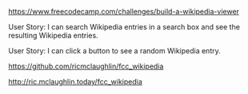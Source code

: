 

https://www.freecodecamp.com/challenges/build-a-wikipedia-viewer

User Story: I can search Wikipedia entries in a search box and see the resulting Wikipedia entries.

User Story: I can click a button to see a random Wikipedia entry.


https://github.com/ricmclaughlin/fcc_wikipedia

http://ric.mclaughlin.today/fcc_wikipedia
